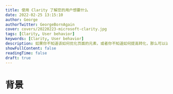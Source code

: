 ```yaml
---
title: 使用 Clarity 了解您的用户想要什么
date: 2022-02-25 13:15:10
author: George
authorTwitter: GeorgeBornAgain
cover: covers/20220223-microsoft-clarity.jpg
tags: [Clarity, User behavior]
keywords: [Clarity, User behavior]
description: 如果你不知道该如何优化页面的元素，或者你不知道如何提高转化，那么可以试试 Microsoft 的 Clarity 这款工具。
showFullContent: false
readingTime: false
draft: true
---
```


# 背景
